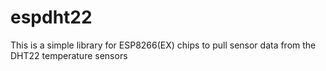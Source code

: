 # espdht22
This is a simple library for ESP8266(EX) chips to pull sensor data from the DHT22 temperature sensors

